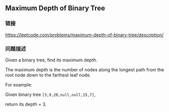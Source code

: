 ## Maximum Depth of Binary Tree  
### 链接  
https://leetcode.com/problems/maximum-depth-of-binary-tree/description/  
### 问题描述
Given a binary tree, find its maximum depth.

The maximum depth is the number of nodes along the longest path from the root node down to the farthest leaf node.

For example:<br />
Given binary tree `[3,9,20,null,null,15,7]`,

return its depth = 3.
